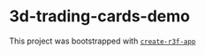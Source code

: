 # 3d-trading-cards-demo

This project was bootstrapped with [`create-r3f-app`](https://github.com/utsuboco/create-r3f-app)